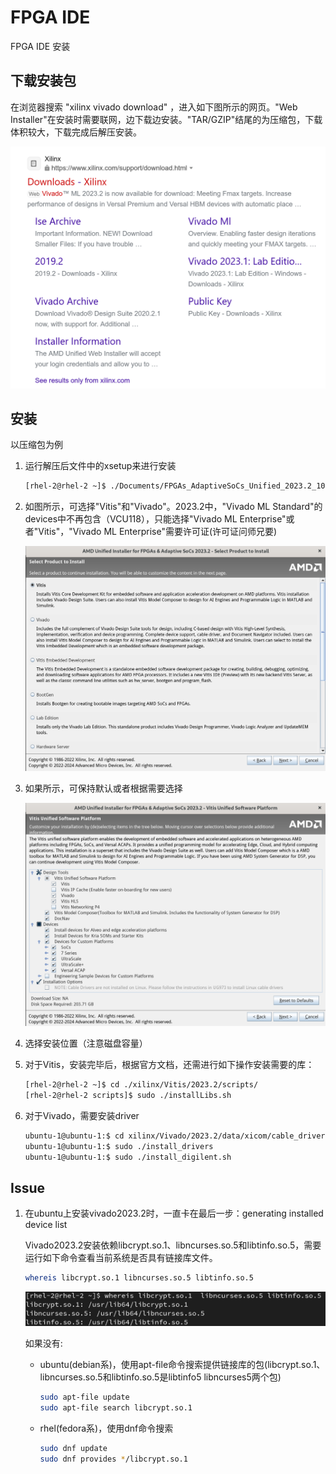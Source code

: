 # FPGA IDE

FPGA IDE 安装

## 下载安装包

在浏览器搜索 "xilinx vivado download" ，进入如下图所示的网页。"Web Installer"在安装时需要联网，边下载边安装。"TAR/GZIP"结尾的为压缩包，下载体积较大，下载完成后解压安装。

![vivado_download](../images/ide_install/download_vivado.png)

## 安装

以压缩包为例

1. 运行解压后文件中的xsetup来进行安装

   ```bash
   [rhel-2@rhel-2 ~]$ ./Documents/FPGAs_AdaptiveSoCs_Unified_2023.2_1013_2256/xsetup
   ```

2. 如图所示，可选择"Vitis"和"Vivado"。2023.2中，"Vivado ML Standard"的devices中不再包含（VCU118），只能选择"Vivado ML Enterprise"或者"Vitis"，"Vivado ML Enterprise"需要许可证(许可证问师兄要)

   ![select_product](../images/ide_install/select_product.png)

3. 如果所示，可保持默认或者根据需要选择

   ![custom_installation](../images/ide_install/customize_installation.png)

4. 选择安装位置（注意磁盘容量）

5. 对于Vitis，安装完毕后，根据官方文档，还需进行如下操作安装需要的库：

   ```bash
   [rhel-2@rhel-2 ~]$ cd ./xilinx/Vitis/2023.2/scripts/
   [rhel-2@rhel-2 scripts]$ sudo ./installLibs.sh
   ```

6. 对于Vivado，需要安装driver

   ```bash
   ubuntu-1@ubuntu-1:$ cd xilinx/Vivado/2023.2/data/xicom/cable_drivers/lin64/install_script/install_drivers/
   ubuntu-1@ubuntu-1:$ sudo ./install_drivers
   ubuntu-1@ubuntu-1:$ sudo ./install_digilent.sh
   ```

## Issue

1. 在ubuntu上安装vivado2023.2时，一直卡在最后一步：generating installed device list

   Vivado2023.2安装依赖libcrypt.so.1、libncurses.so.5和libtinfo.so.5，需要运行如下命令查看当前系统是否具有链接库文件。

   ```bash
   whereis libcrypt.so.1 libncurses.so.5 libtinfo.so.5
   ```

   ![whereis_so](../images/ide_install/whereis_so.png)

   如果没有:

   - ubuntu(debian系)，使用apt-file命令搜索提供链接库的包(libcrypt.so.1、libncurses.so.5和libtinfo.so.5是libtinfo5 libncurses5两个包)

     ```bash
     sudo apt-file update
     sudo apt-file search libcrypt.so.1
     ```

   - rhel(fedora系)，使用dnf命令搜索
  
     ```bash
     sudo dnf update
     sudo dnf provides */libcrypt.so.1
     ```
